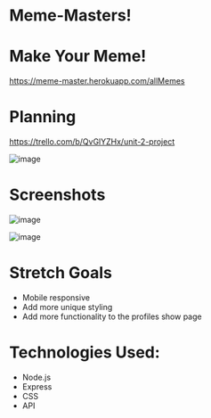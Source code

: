 # Meme-Masters! 



# Make Your Meme! 
https://meme-master.herokuapp.com/allMemes




# Planning 

https://trello.com/b/QvGlYZHx/unit-2-project

![image](https://user-images.githubusercontent.com/89749759/141486411-91bd16d9-1451-409c-a5b1-d2a859128315.png)


# Screenshots
![image](https://user-images.githubusercontent.com/89749759/141489402-7987332a-469c-415f-b21f-23120fcf47d5.png)

![image](https://user-images.githubusercontent.com/89749759/141489622-d45d853d-8d62-4768-afe5-06e253be67c9.png)



# Stretch Goals 
- Mobile responsive 
- Add more unique styling 
- Add more functionality to the profiles show page 

# Technologies Used:
- Node.js
- Express
- CSS
- API 

